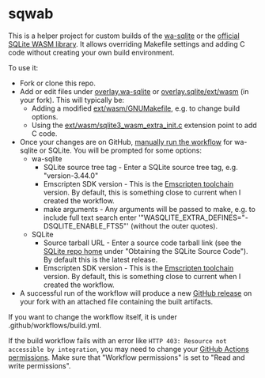 # sqwab
This is a helper project for custom builds of the [wa-sqlite](https://github.com/rhashimoto/wa-sqlite) or the [official SQLite WASM library](https://sqlite.org/wasm/doc/trunk/index.md). It allows overriding Makefile settings and adding C code without creating your own build environment.

To use it:

* Fork or clone this repo.
* Add or edit files under [overlay.wa-sqlite](https://github.com/rhashimoto/sqwab/tree/master/overlay.wa-sqlite) or [overlay.sqlite/ext/wasm](https://github.com/rhashimoto/sqwab/tree/master/overlay.sqlite/ext/wasm) (in your fork). This will typically be:
  * Adding a modified [ext/wasm/GNUMakefile](https://sqlite.org/src/file?name=ext/wasm/GNUmakefile&ci=trunk), e.g. to change build options.
  * Using the [ext/wasm/sqlite3_wasm_extra_init.c](https://sqlite.org/src/info?name=0e362f3fc04eab6628cbe4f1e35f4ab4a200881f6b5f753b27fb45eabeddd9d2&ln=216-237) extension point to add C code.
* Once your changes are on GitHub, [manually run the workflow](https://docs.github.com/en/actions/using-workflows/manually-running-a-workflow) for wa-sqlite or SQLite. You will be prompted for some options:
  * wa-sqlite
    * SQLite source tree tag - Enter a SQLite source tree tag, e.g. "version-3.44.0"
    * Emscripten SDK version - This is the [Emscripten toolchain]([url](https://emscripten.org/docs/tools_reference/emsdk.html)https://emscripten.org/docs/tools_reference/emsdk.html) version. By default, this is something close to current when I created the workflow.
    * make arguments - Any arguments will be passed to make, e.g. to include full text search enter '"WASQLITE_EXTRA_DEFINES="-DSQLITE_ENABLE_FTS5"' (without the outer quotes).
  * SQLite
    * Source tarball URL - Enter a source code tarball link (see the [SQLite repo home](https://sqlite.org/src/doc/trunk/README.md) under "Obtaining the SQLite Source Code"). By default this is the latest release.
    * Emscripten SDK version - This is the [Emscripten toolchain]([url](https://emscripten.org/docs/tools_reference/emsdk.html)https://emscripten.org/docs/tools_reference/emsdk.html) version. By default, this is something close to current when I created the workflow.
* A successful run of the workflow will produce a new [GitHub release](https://docs.github.com/en/repositories/releasing-projects-on-github) on your fork with an attached file containing the built artifacts.

If you want to change the workflow itself, it is under .github/workflows/build.yml.

If the build workflow fails with an error like `HTTP 403: Resource not accessible by integration`, you may need to change your [GitHub Actions permissions](https://docs.github.com/en/repositories/managing-your-repositorys-settings-and-features/enabling-features-for-your-repository/managing-github-actions-settings-for-a-repository#managing-github-actions-permissions-for-your-repository). Make sure that "Workflow permissions" is set to "Read and write permissions".
